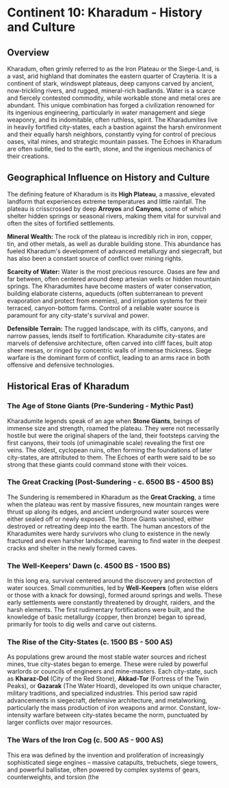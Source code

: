 # Continent 10: Kharadum - History and Culture

## Overview

Kharadum, often grimly referred to as the Iron Plateau or the Siege-Land, is a vast, arid highland that dominates the eastern quarter of Crayteria. It is a continent of stark, windswept plateaus, deep canyons carved by ancient, now-trickling rivers, and rugged, mineral-rich badlands. Water is a scarce and fiercely contested commodity, while workable stone and metal ores are abundant. This unique combination has forged a civilization renowned for its ingenious engineering, particularly in water management and siege weaponry, and its indomitable, often ruthless, spirit. The Kharadumites live in heavily fortified city-states, each a bastion against the harsh environment and their equally harsh neighbors, constantly vying for control of precious oases, vital mines, and strategic mountain passes. The Echoes in Kharadum are often subtle, tied to the earth, stone, and the ingenious mechanics of their creations.

## Geographical Influence on History and Culture

The defining feature of Kharadum is its **High Plateau**, a massive, elevated landform that experiences extreme temperatures and little rainfall. The plateau is crisscrossed by deep **Arroyos** and **Canyons**, some of which shelter hidden springs or seasonal rivers, making them vital for survival and often the sites of fortified settlements.

**Mineral Wealth:** The rock of the plateau is incredibly rich in iron, copper, tin, and other metals, as well as durable building stone. This abundance has fueled Kharadum's development of advanced metallurgy and siegecraft, but has also been a constant source of conflict over mining rights.

**Scarcity of Water:** Water is the most precious resource. Oases are few and far between, often centered around deep artesian wells or hidden mountain springs. The Kharadumites have become masters of water conservation, building elaborate cisterns, aqueducts (often subterranean to prevent evaporation and protect from enemies), and irrigation systems for their terraced, canyon-bottom farms. Control of a reliable water source is paramount for any city-state's survival and power.

**Defensible Terrain:** The rugged landscape, with its cliffs, canyons, and narrow passes, lends itself to fortification. Kharadumite city-states are marvels of defensive architecture, often carved into cliff faces, built atop sheer mesas, or ringed by concentric walls of immense thickness. Siege warfare is the dominant form of conflict, leading to an arms race in both offensive and defensive technologies.

## Historical Eras of Kharadum

### The Age of Stone Giants (Pre-Sundering - Mythic Past)
Kharadumite legends speak of an age when **Stone Giants**, beings of immense size and strength, roamed the plateau. They were not necessarily hostile but were the original shapers of the land, their footsteps carving the first canyons, their tools (of unimaginable scale) revealing the first ore veins. The oldest, cyclopean ruins, often forming the foundations of later city-states, are attributed to them. The Echoes of earth were said to be so strong that these giants could command stone with their voices.

### The Great Cracking (Post-Sundering - c. 6500 BS - 4500 BS)
The Sundering is remembered in Kharadum as the **Great Cracking**, a time when the plateau was rent by massive fissures, new mountain ranges were thrust up along its edges, and ancient underground water sources were either sealed off or newly exposed. The Stone Giants vanished, either destroyed or retreating deep into the earth. The human ancestors of the Kharadumites were hardy survivors who clung to existence in the newly fractured and even harsher landscape, learning to find water in the deepest cracks and shelter in the newly formed caves.

### The Well-Keepers' Dawn (c. 4500 BS - 1500 BS)
In this long era, survival centered around the discovery and protection of water sources. Small communities, led by **Well-Keepers** (often wise elders or those with a knack for dowsing), formed around springs and wells. These early settlements were constantly threatened by drought, raiders, and the harsh elements. The first rudimentary fortifications were built, and the knowledge of basic metallurgy (copper, then bronze) began to spread, primarily for tools to dig wells and carve out cisterns.

### The Rise of the City-States (c. 1500 BS - 500 AS)
As populations grew around the most stable water sources and richest mines, true city-states began to emerge. These were ruled by powerful warlords or councils of engineers and mine-masters. Each city-state, such as **Kharaz-Dol** (City of the Red Stone), **Akkad-Tor** (Fortress of the Twin Peaks), or **Gazarak** (The Water Hoard), developed its own unique character, military traditions, and specialized industries. This period saw rapid advancements in siegecraft, defensive architecture, and metalworking, particularly the mass production of iron weapons and armor. Constant, low-intensity warfare between city-states became the norm, punctuated by larger conflicts over major resources.

### The Wars of the Iron Cog (c. 500 AS - 900 AS)
This era was defined by the invention and proliferation of increasingly sophisticated siege engines – massive catapults, trebuchets, siege towers, and powerful ballistae, often powered by complex systems of gears, counterweights, and torsion (the 
